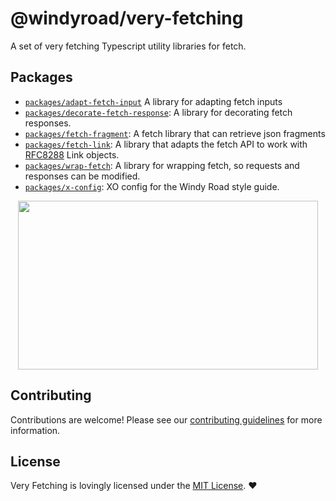 # @windyroad/very-fetching

A set of very fetching Typescript utility libraries for fetch.

## Packages

- [`packages/adapt-fetch-input`](./packages/adapt-fetch-inputs/README.md) A library
   for adapting fetch inputs
- [`packages/decorate-fetch-response`](./packages/decorate-fetch-response/README.md): A library for decorating fetch responses.
- [`packages/fetch-fragment`](./packages/fetch-fragment/README.md): A fetch library that can retrieve json fragments
- [`packages/fetch-link`](./packages/fetch-link/README.md): A library that adapts the fetch
  API to work with [RFC8288](https://datatracker.ietf.org/doc/html/rfc8288) Link objects.
- [`packages/wrap-fetch`](./packages/wrap-fetch/README.md): A library for wrapping fetch, so
   requests and responses can be modified.
- [`packages/x-config`](./packages/wrap-fetch/README.md): XO config for the Windy Road style
   guide.

<p align="center">
  <img width="480" height="270" src="https://media0.giphy.com/media/xlYKItjhiDsY/giphy.webp?cid=dda24d50bdf2tch82tmqm5a3qrgbl9e0yo4q4gf1qvc6gjvj&amp;ep=v1_gifs_gifId&amp;rid=giphy.webp&amp;ct=g">
</p>

## Contributing

Contributions are welcome! Please see our [contributing guidelines](CONTRIBUTING.md)
for more information.

## License

Very Fetching is lovingly licensed under the [MIT License](LICENSE). ❤️
